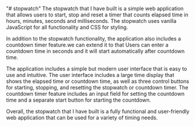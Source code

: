 "# stopwatch" 
The stopwatch that I have built is a simple web application that allows users to start, stop and reset a timer that counts elapsed time in hours, minutes, seconds and milliseconds. The stopwatch uses vanilla JavaScript for all functionality and CSS for styling.

In addition to the stopwatch functionality, the application also includes a countdown timer feature.we can extend it to that Users can enter a countdown time in seconds and it will start automatically after  countdown time.

The application includes a simple but modern user interface that is easy to use and intuitive. The user interface includes a large time display that shows the elapsed time or countdown time, as well as three control buttons for starting, stopping, and resetting the stopwatch or countdown timer. The countdown timer feature includes an input field for setting the countdown time and a separate start button for starting the countdown.

Overall, the stopwatch that I have built is a fully functional and user-friendly web application that can be used for a variety of timing needs.
